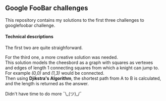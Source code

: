 ## Google FooBar challenges

This repository contains my solutions to the first three challenges to googlefoobar challenge.

#### Technical descriptions
The first two are quite straighforward.

For the third one, a more creative solution was needed.  
This solution models the cheesbord as a graph with squares as vertexes and edges of length 1 connecting squares from which a knight can jump to. For example <i>(0,0)</i> and <i>(1,3)</i> would be connected.  
Then using <b>Djikstra's Algorithm</b>, the shortest path from A to B is calculated, and the length is returned as the answer.

Didn't have time to do more ¯\\\_(ツ)\_/¯
